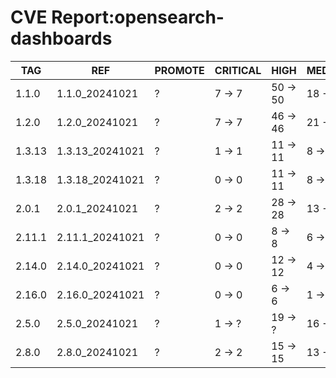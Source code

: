 # CVE Report:opensearch-dashboards
|  TAG   |       REF       | PROMOTE | CRITICAL |   HIGH   |  MEDIUM  |  LOW   | UNKNOWN |
|--------|-----------------|---------|----------|----------|----------|--------|---------|
| 1.1.0  | 1.1.0_20241021  | ?       | 7 -> 7   | 50 -> 50 | 18 -> 18 | 6 -> 6 | 0 -> 0  |
| 1.2.0  | 1.2.0_20241021  | ?       | 7 -> 7   | 46 -> 46 | 21 -> 21 | 6 -> 6 | 0 -> 0  |
| 1.3.13 | 1.3.13_20241021 | ?       | 1 -> 1   | 11 -> 11 | 8 -> 8   | 4 -> 4 | 0 -> 0  |
| 1.3.18 | 1.3.18_20241021 | ?       | 0 -> 0   | 11 -> 11 | 8 -> 8   | 3 -> 3 | 0 -> 0  |
| 2.0.1  | 2.0.1_20241021  | ?       | 2 -> 2   | 28 -> 28 | 13 -> 13 | 3 -> 3 | 0 -> 0  |
| 2.11.1 | 2.11.1_20241021 | ?       | 0 -> 0   | 8 -> 8   | 6 -> 6   | 1 -> 1 | 0 -> 0  |
| 2.14.0 | 2.14.0_20241021 | ?       | 0 -> 0   | 12 -> 12 | 4 -> 4   | 1 -> 1 | 0 -> 0  |
| 2.16.0 | 2.16.0_20241021 | ?       | 0 -> 0   | 6 -> 6   | 1 -> 1   | 1 -> 1 | 0 -> 0  |
| 2.5.0  | 2.5.0_20241021  | ?       | 1 -> ?   | 19 -> ?  | 16 -> ?  | 1 -> ? | 0 -> ?  |
| 2.8.0  | 2.8.0_20241021  | ?       | 2 -> 2   | 15 -> 15 | 13 -> 13 | 3 -> 3 | 0 -> 0  |
